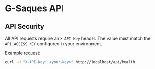 # G-Saques API

## API Security

All API requests require an `X-API-Key` header. The value must match the `API_ACCESS_KEY` configured in your environment.

Example request:

```bash
curl -H "X-API-Key: <your-key>" http://localhost/api/health
```
